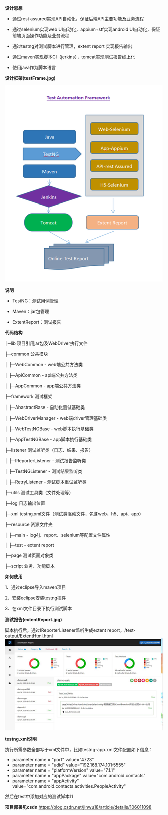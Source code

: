 **设计思想**

- 通过rest assured实现API自动化，保证后端API主要功能及业务流程

- 通过selenium实现web UI自动化，appium+stf实现android UI自动化，保证前端页面操作功能及业务流程

- 通过testng对测试脚本进行管理，extent report 实现报告输出

- 通过maven实现脚本CI（jerkins），tomcat实现测试报告线上化

- 使用java作为脚本语言

**设计框架(testFrame.jpg)**

![](https://github.com/jinwu18/testAutomation/blob/master/testFrame.png)

**说明** 

- TestNG：测试用例管理

- Maven：jar包管理

- ExtentReport：测试报告

**代码结构** 

│─lib  项目引用jar包及WebDriver执行文件

├─common 公共模块 

│  ├─WebCommon - web端公共方法类

│  ├─ApiCommon - api端公共方法类

│  ├─AppCommon - app端公共方法类

├─framework 测试框架

│  ├─AbastractBase - 自动化测试基础类

│  ├─WebDriverManager - web端driver管理基础类

│  ├─WebTestNGBase - web脚本执行基础类

│  ├─AppTestNGBase - app脚本执行基础类

├─listener 测试监听类（日志、结果、报告）

│  ├─IReporterListener - 测试报告监听类

│  ├─TestNGListener - 测试结果监听类

│  ├─RetryListener - 测试脚本重试监听类

├─utils 测试工具类（文件处理等）

├─log 日志输出位置

├─xml testng.xml文件（测试类驱动文件，包含web、h5、api、app）

├─resource 资源文件夹

│  ├─main - log4j、report、selenium等配置文件属性

│  ├─test - extent report

├─page 测试页面对象类

├─script 业务、功能脚本

**如何使用**

1、通过eclipse导入maven项目

2、安装eclipse安装testng插件

3、在xml文件目录下执行测试脚本 


**测试报告(extentReport.jpg)**

脚本执行后，通过IReporterListener监听生成extent report，/test-output/ExtentHtml.html
![](https://github.com/jinwu18/testAutomation/blob/master/extentReport.jpg)


**testng.xml说明**

执行所需参数全部写于xml文件中，比如testng-app.xml文件配置如下信息：

- parameter name = "port" value="4723"
- parameter name = "udid" value="192.168.174.101:5555"
- parameter name = "platformVersion" value="7.1.1"
- parameter name = "appPackage" value="com.android.contacts"
- parameter name = "appActivity" value="com.android.contacts.activities.PeopleActivity"

然后在test中添加对应的测试脚本11

**项目部署见csdn**
https://blog.csdn.net/jinwu18/article/details/106011098

